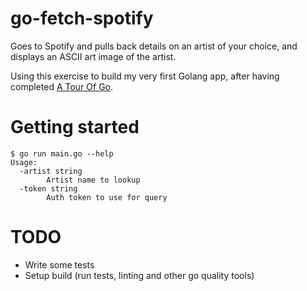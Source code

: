 # go-fetch-spotify
Goes to Spotify and pulls back details on an artist of your choice, and displays an ASCII art image of the artist.

Using this exercise to build my very first Golang app, after having completed [A Tour Of Go](https://tour.golang.org/).

# Getting started
```
$ go run main.go --help
Usage:
  -artist string
        Artist name to lookup
  -token string
        Auth token to use for query
```

# TODO
- Write some tests
- Setup build (run tests, linting and other go quality tools)
